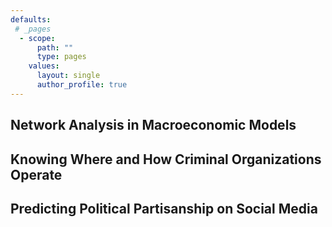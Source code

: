 ```yaml
---
defaults:
 # _pages
  - scope:
      path: ""
      type: pages
    values:
      layout: single
      author_profile: true
---
```



## Network Analysis in Macroeconomic Models

## Knowing Where and How Criminal Organizations Operate 

## Predicting Political Partisanship on Social Media
